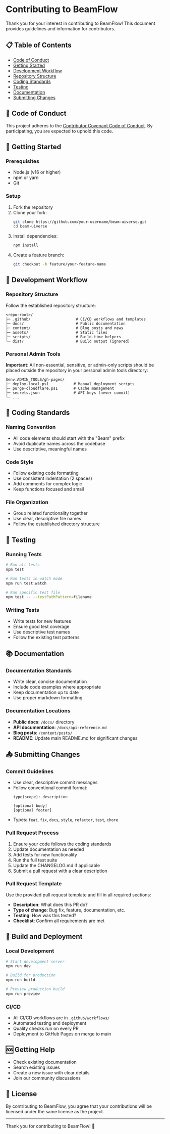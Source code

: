# Contributing to BeamFlow

Thank you for your interest in contributing to BeamFlow! This document provides guidelines and information for contributors.

## 📋 Table of Contents

- [Code of Conduct](#code-of-conduct)
- [Getting Started](#getting-started)
- [Development Workflow](#development-workflow)
- [Repository Structure](#repository-structure)
- [Coding Standards](#coding-standards)
- [Testing](#testing)
- [Documentation](#documentation)
- [Submitting Changes](#submitting-changes)

## 🤝 Code of Conduct

This project adheres to the [Contributor Covenant Code of Conduct](CODE_OF_CONDUCT.md). By participating, you are expected to uphold this code.

## 🚀 Getting Started

### Prerequisites

- Node.js (v16 or higher)
- npm or yarn
- Git

### Setup

1. Fork the repository
2. Clone your fork:
   ```bash
   git clone https://github.com/your-username/beam-uiverse.git
   cd beam-uiverse
   ```
3. Install dependencies:
   ```bash
   npm install
   ```
4. Create a feature branch:
   ```bash
   git checkout -b feature/your-feature-name
   ```

## 🔄 Development Workflow

### Repository Structure

Follow the established repository structure:

```
<repo-root>/
├─ .github/                    # CI/CD workflows and templates
├─ docs/                       # Public documentation
├─ content/                    # Blog posts and news
├─ assets/                     # Static files
├─ scripts/                    # Build-time helpers
└─ dist/                       # Build output (ignored)
```

### Personal Admin Tools

**Important**: All non-essential, sensitive, or admin-only scripts should be placed outside the repository in your personal admin tools directory:

```
$env:ADMIN_TOOLS/gh-pages/
├─ deploy-local.ps1           # Manual deployment scripts
├─ purge-cloudflare.ps1       # Cache management
├─ secrets.json               # API keys (never commit)
└─ ...
```

## 📝 Coding Standards

### Naming Convention

- All code elements should start with the "Beam" prefix
- Avoid duplicate names across the codebase
- Use descriptive, meaningful names

### Code Style

- Follow existing code formatting
- Use consistent indentation (2 spaces)
- Add comments for complex logic
- Keep functions focused and small

### File Organization

- Group related functionality together
- Use clear, descriptive file names
- Follow the established directory structure

## 🧪 Testing

### Running Tests

```bash
# Run all tests
npm test

# Run tests in watch mode
npm run test:watch

# Run specific test file
npm test -- --testPathPattern=filename
```

### Writing Tests

- Write tests for new features
- Ensure good test coverage
- Use descriptive test names
- Follow the existing test patterns

## 📚 Documentation

### Documentation Standards

- Write clear, concise documentation
- Include code examples where appropriate
- Keep documentation up to date
- Use proper markdown formatting

### Documentation Locations

- **Public docs**: `/docs/` directory
- **API documentation**: `/docs/api-reference.md`
- **Blog posts**: `/content/posts/`
- **README**: Update main README.md for significant changes

## 📤 Submitting Changes

### Commit Guidelines

- Use clear, descriptive commit messages
- Follow conventional commit format:
  ```
  type(scope): description
  
  [optional body]
  [optional footer]
  ```
- Types: `feat`, `fix`, `docs`, `style`, `refactor`, `test`, `chore`

### Pull Request Process

1. Ensure your code follows the coding standards
2. Update documentation as needed
3. Add tests for new functionality
4. Run the full test suite
5. Update the CHANGELOG.md if applicable
6. Submit a pull request with a clear description

### Pull Request Template

Use the provided pull request template and fill in all required sections:

- **Description**: What does this PR do?
- **Type of change**: Bug fix, feature, documentation, etc.
- **Testing**: How was this tested?
- **Checklist**: Confirm all requirements are met

## 🔧 Build and Deployment

### Local Development

```bash
# Start development server
npm run dev

# Build for production
npm run build

# Preview production build
npm run preview
```

### CI/CD

- All CI/CD workflows are in `.github/workflows/`
- Automated testing and deployment
- Quality checks run on every PR
- Deployment to GitHub Pages on merge to main

## 🆘 Getting Help

- Check existing documentation
- Search existing issues
- Create a new issue with clear details
- Join our community discussions

## 📄 License

By contributing to BeamFlow, you agree that your contributions will be licensed under the same license as the project.

---

Thank you for contributing to BeamFlow! 🚀

